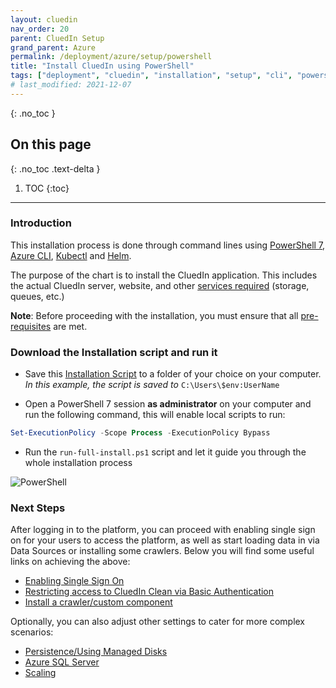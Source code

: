 ```yaml
---
layout: cluedin
nav_order: 20
parent: CluedIn Setup
grand_parent: Azure
permalink: /deployment/azure/setup/powershell
title: "Install CluedIn using PowerShell"
tags: ["deployment", "cluedin", "installation", "setup", "cli", "powershell"]
# last_modified: 2021-12-07
---
```


{: .no_toc }
## On this page
{: .no_toc .text-delta }
1. TOC
{:toc}

---
### Introduction

This installation process is done through command lines using [PowerShell 7](https://docs.microsoft.com/en-us/powershell/scripting/install/installing-powershell?view=powershell-7), [Azure CLI](https://docs.microsoft.com/en-us/cli/azure/install-azure-cli), [Kubectl](https://kubernetes.io/docs/tasks/tools/install-kubectl/#install-kubectl) and [Helm](https://helm.sh/).

The purpose of the chart is to install the CluedIn application. This includes the actual CluedIn server, website, and other [services required](../../getting-started) (storage, queues, etc.)

**Note**: Before proceeding with the installation, you must ensure that all [pre-requisites](../setup#pre-requisites--preparation) are met.

### Download the Installation script and run it

- Save this <a href="../../../assets/ps1/run-full-install.ps1" download>Installation Script</a> to a folder of your choice on your computer. *In this example, the script is saved to* `C:\Users\$env:UserName`

- Open a PowerShell 7 session **as administrator** on your computer and run the following command, this will enable local scripts to run:
```powershell
Set-ExecutionPolicy -Scope Process -ExecutionPolicy Bypass
```
- Run the `run-full-install.ps1` script and let it guide you through the whole installation process

![PowerShell](../../../assets/images/deployment/step-by-step-install/70-run-full-install-script.png)

### Next Steps

After logging in to the platform, you can proceed with enabling single sign on for your users to access the platform, as well as start loading data in via Data Sources or installing some crawlers. 
Below you will find some useful links on achieving the above:
- [Enabling Single Sign On](/administration/authentication)
- [Restricting access to CluedIn Clean via Basic Authentication](../../../kb/basic-auth-cluedin-clean)
- [Install a crawler/custom component](/integration/install-integrations)

Optionally, you can also adjust other settings to cater for more complex scenarios:
- [Persistence/Using Managed Disks](/deployment/kubernetes/persistence)
- [Azure SQL Server](/deployment/kubernetes/sql)
- [Scaling](/deployment/kubernetes/scaling)
